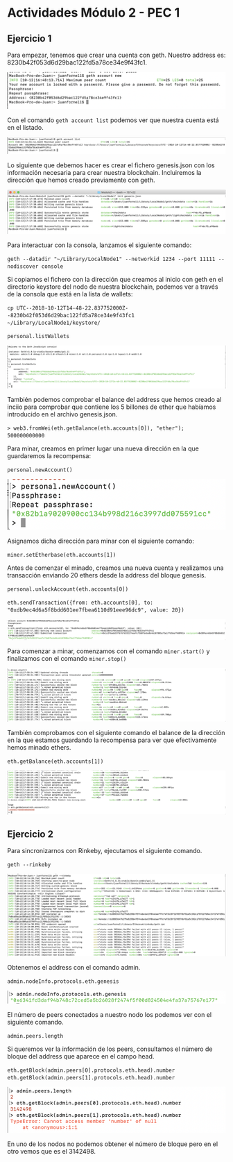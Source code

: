 # Actividades Módulo 2 - PEC 1  

## Ejercicio 1  

Para empezar, tenemos que crear una cuenta con geth. Nuestro address es: 8230b42f053d6d29bac122fd5a78ce34e9f43fc1.

![Captura New Accout Geth](images/geth-newAccount.png?raw=true)  

Con el comando `geth account list` podemos ver que nuestra cuenta está en el listado.  

![Captura Account List](images/geth-accounts.png?raw=true)  

Lo siguiente que debemos hacer es crear el fichero genesis.json con los información necesaria para crear nuestra blockchain. Incluiremos la dirección que hemos creado previamente con geth.

![Captura Genesis](images/genesis.png?raw=true)  

Para interactuar con la consola, lanzamos el siguiente comando:  

`geth --datadir "~/Library/LocalNode1" --networkid 1234 --port 11111 --nodiscover console`  

Si copiamos el fichero con la dirección que creamos al inicio con geth en el directorio keystore del nodo de nuestra blockchain, podemos ver a través de la consola que está en la lista de wallets:

`cp UTC--2018-10-12T14-48-22.837752000Z--8230b42f053d6d29bac122fd5a78ce34e9f43fc1 ~/Library/LocalNode1/keystore/`  

`personal.listWallets`  

![Captura Wallet List](images/listWallets.png?raw=true)  

También podemos comprobar el balance del address que hemos creado al inciio para comprobar que contiene los 5 billones de ether que habíamos introducido en el archivo genesis.json.

`> web3.fromWei(eth.getBalance(eth.accounts[0]), "ether");  
500000000000`  

Para minar, creamos en primer lugar una nueva dirección en la que guardaremos la recompensa:

`personal.newAccount()`  

![Captura New Account](images/mining-newAccount.png?raw=true)  

Asignamos dicha dirección para minar con el siguiente comando:

`miner.setEtherbase(eth.accounts[1])`  

Antes de comenzar el minado, creamos una nueva cuenta y realizamos una transacción enviando 20 ethers desde la address del bloque genesis.

`personal.unlockAccount(eth.accounts[0])`  

`eth.sendTransaction({from: eth.accounts[0], to: "0xdb9ec4d6a5f8bdd601ee7fbea6110d91eee96dc9", value: 20})`  

![Captura Start Mining](images/transaction.png?raw=true)  

Para comenzar a minar, comenzamos con el comando `miner.start()` y finalizamos con el comando `miner.stop()`  

![Captura Start Mining](images/start-mining.png?raw=true)  

También comprobamos con el siguiente comando el balance de la dirección en la que estamos guardando la recompensa para ver que efectivamente hemos minado ethers.

`eth.getBalance(eth.accounts[1])`  

![Captura Stop Mining](images/stop-mining.png?raw=true)  


## Ejercicio 2  

Para sincronizarnos con Rinkeby, ejecutamos el siguiente comando.

`geth --rinkeby`  

![Captura Rinkeby Syncing](images/rinkeby-sync.png?raw=true)  

Obtenemos el address con el comando admin.  

`admin.nodeInfo.protocols.eth.genesis`  

![Captura Rinkeby Genesis](images/rinkeby-genesis.png?raw=true)  

El número de peers conectados a nuestro nodo los podemos ver con el siguiente comando.  

`admin.peers.length`  

Si queremos ver la información de los peers, consultamos el número de bloque del address que aparece en el campo head.  

`eth.getBlock(admin.peers[0].protocols.eth.head).number  
eth.getBlock(admin.peers[1].protocols.eth.head).number`

![Captura Peers](images/peers.png?raw=true)  

En uno de los nodos no podemos obtener el número de bloque pero en el otro vemos que es el 3142498.  


